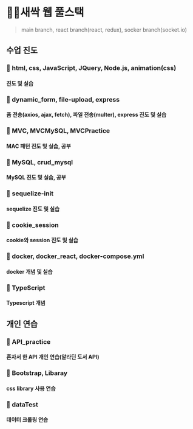 # 👩‍💻새싹 웹 풀스택
> main branch, react branch(react, redux), socker branch(socket.io)

## 수업 진도 
### 📖 html, css, JavaScript, JQuery, Node.js, animation(css)
#### 진도 및 실습

### 📖 dynamic_form, file-upload, express
#### 폼 전송(axios, ajax, fetch), 파일 전송(multer), express 진도 및 실습

### 📖 MVC, MVCMySQL, MVCPractice
#### MAC 패턴 진도 및 실습, 공부

### 📖 MySQL, crud_mysql
#### MySQL 진도 및 실습, 공부

### 📖 sequelize-init 
#### sequelize 진도 및 실습

### 📖 cookie_session
#### cookie와 session 진도 및 실습

### 📖 docker, docker_react, docker-compose.yml
#### docker 개념 및 실습

### 📖 TypeScript
#### Typescript 개념

## 개인 연습
### 📖 API_practice
#### 혼자서 한 API 개인 연습(알라딘 도서 API)

### 📖 Bootstrap, Libaray
#### css library 사용 연습

### 📖 dataTest 
#### 데이터 크롤링 연습




